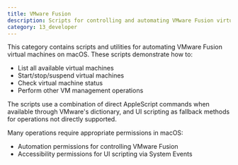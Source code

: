 ```yaml
---
title: VMware Fusion
description: Scripts for controlling and automating VMware Fusion virtual machines on macOS
category: 13_developer
---
```


This category contains scripts and utilities for automating VMware Fusion virtual machines on macOS. These scripts demonstrate how to:

- List all available virtual machines
- Start/stop/suspend virtual machines
- Check virtual machine status
- Perform other VM management operations

The scripts use a combination of direct AppleScript commands when available through VMware's dictionary, and UI scripting as fallback methods for operations not directly supported.

Many operations require appropriate permissions in macOS:
- Automation permissions for controlling VMware Fusion
- Accessibility permissions for UI scripting via System Events
